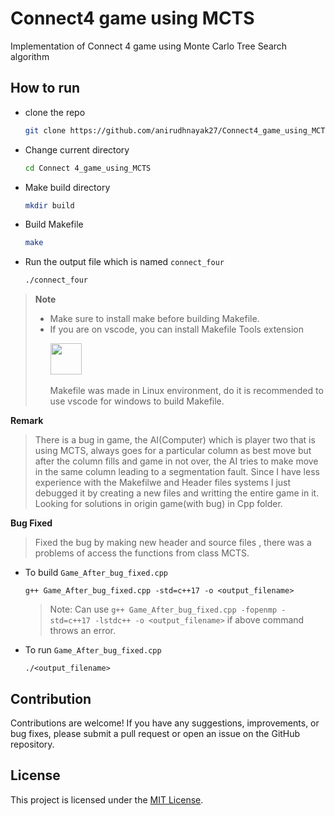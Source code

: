 # Connect4 game using MCTS
Implementation of Connect 4 game using Monte Carlo Tree Search algorithm

## How to run
- clone the repo
  ```sh
  git clone https://github.com/anirudhnayak27/Connect4_game_using_MCTS.git
  ```
- Change current directory
  ```sh
  cd Connect 4_game_using_MCTS
  ```
- Make build directory
  ```sh
  mkdir build
  ```
- Build Makefile
  ```sh
  make
  ```
- Run the output file which is named `connect_four`
  ```sh
  ./connect_four
  ```
>**Note**
> - Make sure to install make before building Makefile.
> - If you are on vscode, you can install Makefile Tools extension <p align="here"><img src="https://ms-vscode.gallerycdn.vsassets.io/extensions/ms-vscode/makefile-tools/0.10.7/1714536879972/Microsoft.VisualStudio.Services.Icons.Default" height="50px">&nbsp;&nbsp;&nbsp;&nbsp;&nbsp; </p>
>   Makefile was made in Linux environment, do it is recommended to use vscode for windows to build Makefile.

**Remark** 
> There is a bug in game, the AI(Computer) which is player two that is using MCTS, always goes for a particular column as best move but after the column fills and game in not over, the AI tries to make move in the same column leading to a segmentation fault. Since I have less experience with the Makefilwe and Header files systems I just debugged it by creating a new files and writting the entire game in it. Looking for solutions in origin game(with bug) in Cpp folder.

**Bug Fixed** 
> Fixed the bug by making new header and source files , there was a problems of access the functions from class MCTS. 

- To build `Game_After_bug_fixed.cpp`
  ```
  g++ Game_After_bug_fixed.cpp -std=c++17 -o <output_filename>
  ```
  >Note: Can use `g++ Game_After_bug_fixed.cpp -fopenmp -std=c++17 -lstdc++ -o <output_filename>` if above command throws an error.
- To run `Game_After_bug_fixed.cpp`
  ```
  ./<output_filename>
  
## Contribution

Contributions are welcome! If you have any suggestions, improvements, or bug fixes, please submit a pull request or open an issue on the GitHub repository.

## License

This project is licensed under the [MIT License](LICENSE).
